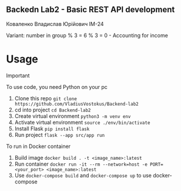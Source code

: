 ## Backedn Lab2 - Basic REST API development
Коваленко Владислав Юрійович ІМ-24

Variant: number in group % 3 = 6 % 3 = 0 - Accounting for income

# Usage
> [!IMPORTANT]
> To use code, you need Python on your pc

1. Clone this repo `git clone https://github.com/VladiusVostokus/Backend-lab2`
2. cd into project `cd Backend-lab2`
3. Create virtual environment `python3 -m venv env`
4. Activate virtual environment `source ./env/bin/activate`
5. Install Flask `pip install flask`
6. Run project `flask --app src/app run`

To run in Docker container 
1. Build image `docker build . -t <image_name>:latest`
2. Run container `docker run -it --rm --network=host -e PORT=<your_port> <image_name>:latest`
3. Use `docker-compose build` and `docker-compose up` to use docker-compose